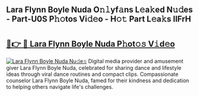 ## Lara Flynn Boyle Nuda O𝚗𝚕yf𝚊ns L𝚎a𝚔ed N𝚞𝚍es - Part-U0S P𝚑𝚘tos Vi𝚍𝚎o - H𝚘𝚝 Part L𝚎a𝚔s IlFrH

# <h2><a href="http://kf5k2z.oniu.top/?m=Lara+Flynn+Boyle+Nuda">🔗👉 🔴 Lara Flynn Boyle Nuda P𝚑ot𝚘𝚜 V𝚒d𝚎o</a></h2>

[![Lara Flynn Boyle Nuda Nu𝚍e𝚜](https://i.imgur.com/0qMVB7G.gif)](http://kf5k2z.oniu.top/?m=Lara+Flynn+Boyle+Nuda)
Digital media provider and amusement giver Lara Flynn Boyle Nuda, celebrated for sharing dance and lifestyle ideas through viral dance routines and compact clips. Compassionate counselor Lara Flynn Boyle Nuda, famed for their kindness and dedication to helping others navigate life's challenges.  
